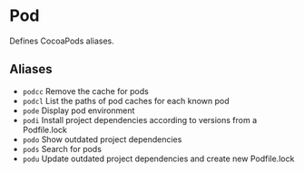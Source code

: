 Pod
===

Defines CocoaPods aliases.

Aliases
-------

  - `podcc` Remove the cache for pods
  - `podcl` List the paths of pod caches for each known pod
  - `pode` Display pod environment
  - `podi` Install project dependencies according to versions from a Podfile.lock
  - `podo` Show outdated project dependencies
  - `pods` Search for pods
  - `podu` Update outdated project dependencies and create new Podfile.lock 
